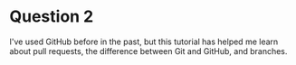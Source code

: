 # Question 2
  I've used GitHub before in the past, but this tutorial has helped me learn about pull requests, the difference between Git and GitHub, and branches.
